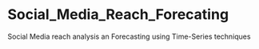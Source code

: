 # Social_Media_Reach_Forecating
Social Media reach analysis an Forecasting using Time-Series techniques
